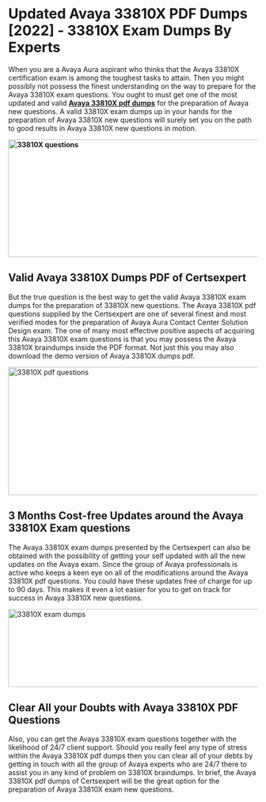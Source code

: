 <h1><strong>Updated Avaya 33810X PDF Dumps [2022] - 33810X Exam Dumps By Experts&nbsp;</strong></h1>
<p><span style="font-weight: 400;">When you are a Avaya Aura aspirant who thinks that the Avaya 33810X certification exam is among the toughest tasks to attain. Then you might possibly not possess the finest understanding on the way to prepare for the Avaya 33810X exam questions. You ought to must get one of the most updated and valid <strong><a href="https://www.certsexpert.com/33810X-pdf-questions.html">Avaya 33810X pdf dumps</a></strong> for the preparation of Avaya new questions. A valid  33810X exam dumps up in your hands for the preparation of Avaya 33810X new questions will surely set you on the path to good results in Avaya 33810X new questions in motion.</span></p>
<p><span style="font-weight: 400;"><strong><img style="display: block; margin-left: auto; margin-right: auto;" src="https://i.ibb.co/QXh983F/73475278-2429792180625311-4586132736837681152-n.jpg" alt="33810X questions" width="632" height="238" /></strong></span></p>
<h2><strong>Valid Avaya 33810X Dumps PDF of Certsexpert</strong></h2>
<p><span style="font-weight: 400;">But the true question is the best way to get the valid Avaya 33810X exam dumps for the preparation of 33810X new questions. The Avaya 33810X pdf questions supplied by the Certsexpert are one of several finest and most verified modes for the preparation of Avaya Aura Contact Center Solution Design exam. The one of many most effective positive aspects of acquiring this Avaya 33810X exam questions is that you may possess the Avaya 33810X braindumps inside the PDF format. Not just this you may also download the demo version of Avaya 33810X dumps pdf.</span></p>
<p><span style="font-weight: 400;"><img style="display: block; margin-left: auto; margin-right: auto;" src="https://i.ibb.co/Jd8hN2L/76714008-3182067705200142-8735104740007870464-n.jpg" alt="33810X pdf questions" width="701" height="259" /></span></p>
<h2><strong>3 Months Cost-free Updates around the Avaya 33810X Exam questions</strong></h2>
<p><span style="font-weight: 400;">The Avaya 33810X exam dumps presented by the Certsexpert can also be obtained with the possibility of getting your self updated with all the new updates on the Avaya exam. Since the group of Avaya professionals is active who keeps a keen eye on all of the modifications around the Avaya 33810X pdf questions. You could have these updates free of charge for up to 90 days. This makes it even a lot easier for you to get on track for success in Avaya 33810X new questions.</span></p>
<p><span style="font-weight: 400;"><a href="https://www.certsexpert.com/33810X-pdf-questions.html"><img style="display: block; margin-left: auto; margin-right: auto;" src="https://i.ibb.co/TMnKrkJ/75398236-424489711531572-5064688549987614720-n.jpg" alt="33810X exam dumps" width="714" height="158" /></a></span></p>
<h2><strong>Clear All your Doubts with Avaya 33810X PDF Questions</strong></h2>
<p>Also, you can get the Avaya 33810X exam questions together with the likelihood of 24/7 client support. Should you really feel any type of stress within the Avaya 33810X pdf dumps then you can clear all of your debts by getting in touch with all the group of Avaya experts who are 24/7 there to assist you in any kind of problem on  33810X braindumps. In brief, the Avaya 33810X pdf dumps of Certsexpert will be the great option for the preparation of Avaya 33810X exam new questions.</p>
